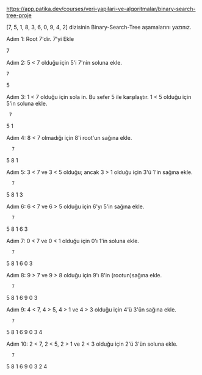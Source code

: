 [https://app.patika.dev/courses/veri-yapilari-ve-algoritmalar/binary-search-tree-proje
](https://app.patika.dev/courses/veri-yapilari-ve-algoritmalar)

[7, 5, 1, 8, 3, 6, 0, 9, 4, 2] dizisinin Binary-Search-Tree aşamalarını yazınız.

Adım 1: Root 7'dir. 7'yi Ekle

7

Adım 2: 5 < 7 olduğu için 5'i 7'nin soluna ekle.

    7
5

Adım 3: 1 < 7 olduğu için sola in. Bu sefer 5 ile karşılaştır. 1 < 5 olduğu için 5'in soluna ekle.

     7
   5
 1
 
Adım 4: 8 < 7 olmadığı için 8'i root'un sağına ekle.

      7
   5     8
 1
 
Adım 5: 3 < 7 ve 3 < 5 olduğu; ancak 3 > 1 olduğu için 3'ü 1'in sağına ekle.

      7
   5     8
 1
  3
  
Adım 6: 6 < 7 ve 6 > 5 olduğu için 6'yı 5'in sağına ekle.
 
      7
   5     8
 1  6
  3
  
Adım 7: 0 < 7 ve 0 < 1 olduğu için 0'ı 1'in soluna ekle.
 
      7
   5     8
 1  6
0 3

Adım 8: 9 > 7 ve 9 > 8 olduğu için 9'ı 8'in (rootun)sağına ekle.
 
      7
   5     8
 1  6      9
0 3

Adım 9: 4 < 7, 4 > 5, 4 > 1 ve 4 > 3  olduğu için 4'ü 3'ün sağına ekle.
 
      7
   5     8
 1  6      9
0 3
   4
   
Adım 10: 2 < 7, 2 < 5, 2 > 1 ve 2 < 3  olduğu için 2'ü 3'ün soluna ekle.
 
      7
   5     8
 1  6      9
0 3
 2 4
